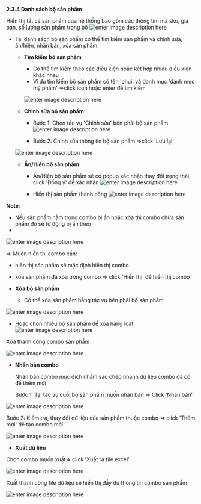 




**2.3.4	Danh sách bộ sản phẩm**

Hiển thị tất cả sản phẩm của hệ thống bao gồm các thông tin: mã sku, giá bán, số lượng sản phẩm trong bộ
![enter image description here](https://static8.muarecdn.com/original/muare/images/2021/03/24/5891494_92.png)

- Tại danh sách bộ sản phẩm có thể tìm kiếm sản phẩm và chỉnh sửa, ẩn/hiện, nhân bản, xóa sản phẩm

  + **Tìm kiếm bộ sản phẩm**
    - Có thể tìm kiếm theo các điều kiện hoặc kết hợp nhiều điều kiện khác nhau
    -  Ví dụ tìm kiếm bộ sản phẩm có tên 'ohui' và danh mục 'danh mục mỹ phẩm' =>click icon hoặc enter để tìm kiếm
    
    ![enter image description here](https://static8.muarecdn.com/original/muare/images/2021/03/24/5891495_100.png) 
  

  + **Chỉnh sửa bộ sản phẩm**
     - Bước 1: Chọn tác vụ 'Chỉnh sửa' bên phải  bộ sản phẩm 
    ![enter image description here](https://static8.muarecdn.com/original/muare/images/2021/03/24/5891497_102.png)
    
     - Bước 2: Chỉnh sửa thông tin bộ sản phẩm =>click 'Lưu lại'
    
  ![enter image description here](https://static8.muarecdn.com/original/muare/images/2021/03/24/5891498_103.png)
   
   
  + **Ẩn/Hiển bộ sản phẩm**
   
    - Ẩn/Hiện bộ sản phẩm sẽ có popup xác nhận thay đổi trạng thái, click 'Đồng ý' để xác nhận
    ![enter image description here](https://static8.muarecdn.com/original/muare/images/2021/03/25/5891815_121.png)
    
     - Hiển thị sản phẩm thành công
           ![enter image description here](https://static8.muarecdn.com/original/muare/images/2021/03/25/5891817_122.png)

**Note**: 
- Nếu sản phẩm nằm trong combo bị ẩn hoặc xóa thì combo chứa sản phẩm đó sẽ tự động bị ẩn theo
- 
![enter image description here](https://static8.muarecdn.com/original/muare/images/2021/03/25/5892160_23333.png)

=> Muốn hiển thị combo cần:
   + hiển thị sản phẩm sẽ mặc định hiển thị combo
   +  xóa sản phẩm đã xóa trong combo => click 'Hiển thị' để hiển thị combo
           
  + **Xóa bộ  sản phẩm**
  
      -  Có thể xóa sản phẩm bằng tác vụ bên phải bộ sản phẩm
     
![enter image description here](https://static8.muarecdn.com/original/muare/images/2021/03/25/5891846_123.png)

   - Hoặc chọn nhiều bộ sản phẩm để xóa hàng loạt
     ![enter image description here](https://static8.muarecdn.com/original/muare/images/2021/03/25/5891851_124.png)

Xóa thành công combo sản phẩm

![enter image description here](https://static8.muarecdn.com/original/muare/images/2021/03/25/5891854_152.png)

 
+ **Nhân bản combo**

  Nhân bản combo mục đích  nhằm sao chép nhanh dữ liệu combo đã có để thêm mới 
  
  Bước 1: Tại tác vụ cuối  bộ sản phẩm muốn nhân bản => Click 'Nhân bản'
  
![enter image description here](https://static8.muarecdn.com/original/muare/images/2021/03/25/5892154_524.png)
 
 Bước 2:  Kiểm tra, thay đổi dữ liệu của sản phẩm thuộc combo => click 'Thêm mới' để tạo combo mới

![enter image description here](https://static8.muarecdn.com/original/muare/images/2021/03/25/5892156_5254.png)

+ **Xuất dữ liệu**

Chọn combo muốn xuất=> click 'Xuất ra file excel'

![enter image description here](https://static8.muarecdn.com/original/muare/images/2021/03/25/5892157_156.png)

Xuất thành công file dữ liệu sẽ hiển thị đầy đủ thông tin combo sản phẩm

![enter image description here](https://static8.muarecdn.com/original/muare/images/2021/03/25/5892634_5847.png)






 

     
    
